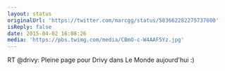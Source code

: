 ```yaml
---
layout: status
originalUrl: 'https://twitter.com/marcgg/status/583662282275737600'
isReply: false
date: 2015-04-02 16:08:26
media: 'https://pbs.twimg.com/media/CBmO-c-W4AAF5Yz.jpg'
---
```


RT @drivy: Pleine page pour Drivy dans Le Monde aujourd'hui :) 
